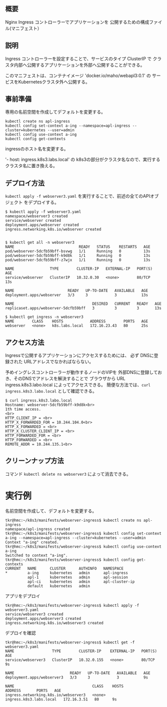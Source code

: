 ## 概要

Nginx Ingress コントローラーでアプリケーションを
公開するための構成ファイル(マニフェスト）


## 説明

Ingress コントローラーを設定することで、サービスのタイプ ClusterIP で
クラスタ内部へ公開するアプリケーションを外部へ公開することができる。

このマニフェストは、コンテナイメージ 'docker.io/maho/webapl3:0.1' の
サービスをKubernetesクラスタ外へ公開する。


## 事前準備

専用の名前空間を作成してデフォルトを変更する。

~~~
kubectl create ns apl-ingress
kubectl config set-context a-ing --namespace=apl-ingress --cluster=kubernetes --user=admin
kubectl config use-context a-ing
kubectl config get-contexts
~~~

ingressのホスト名を変更する。

'- host: ingress.k8s3.labs.local' の k8s3の部分がクラスタ名なので、実行するクラスタ名に置き換える。



## デプロイ方法

`kubectl apply -f webserver3.yaml` を実行することで、前述の全てのAPIオブジェクト
をデプロイする。

~~~
$ kubectl apply -f webserver3.yaml 
namespace/webserver3 created
service/webserver created
deployment.apps/webserver created
ingress.networking.k8s.io/webserver created


$ kubectl get all -n webserver3
NAME                             READY   STATUS    RESTARTS   AGE
pod/webserver-5dcfb59bff-bsvwg   1/1     Running   0          13s
pod/webserver-5dcfb59bff-k9d8k   1/1     Running   0          13s
pod/webserver-5dcfb59bff-z7wjx   1/1     Running   0          13s

NAME                TYPE        CLUSTER-IP   EXTERNAL-IP   PORT(S)   AGE
service/webserver   ClusterIP   10.32.0.30   <none>        80/TCP    13s

NAME                        READY   UP-TO-DATE   AVAILABLE   AGE
deployment.apps/webserver   3/3     3            3           13s

NAME                                   DESIRED   CURRENT   READY   AGE
replicaset.apps/webserver-5dcfb59bff   3         3         3       13s

$ kubectl get ingress -n webserver3
NAME        CLASS    HOSTS            ADDRESS        PORTS   AGE
webserver   <none>   k8s.labs.local   172.16.23.43   80      25s
~~~


## アクセス方法

Ingressで公開するアプリケーションにアクセスするためには、
必ず DNSに登録された URLアドレスでなかればならない。

予めイングレスコントローラーが動作するノードのVIPを
外部DNSに登録しておき、そのDNSでアドレスを解決することで
ブラウザから URL ingress.k8s3.labo.local によってアクセスできる。
簡便な方法では、`curl ingress.k8s3.labo.local` として確認できる。

~~~
$ curl ingress.k8s3.labo.local
Hostname: webserver-5dcfb59bff-k9d8k<br>
1th time access.
<br>
HTTP_CLIENT_IP = <br>
HTTP_X_FORWARDED_FOR = 10.244.104.0<br>
HTTP_X_FORWARDED = <br>
HTTP_X_CLUSTER_CLIENT_IP = <br>
HTTP_FORWARDED_FOR = <br>
HTTP_FORWARDED = <br>
REMOTE_ADDR = 10.244.135.1<br>
~~~


## クリーンナップ方法

コマンド `kubectl delete ns webserver3` によって消去できる。




# 実行例

名前空間を作成して、デフォルトを変更する。

~~~
tkr@hmc:~/k8s3/manifests/webserver-ingress$ kubectl create ns apl-ingress
namespace/apl-ingress created
tkr@hmc:~/k8s3/manifests/webserver-ingress$ kubectl config set-context a-ing --namespace=apl-ingress --cluster=kubernetes --user=admin
Context "a-ing" created.
tkr@hmc:~/k8s3/manifests/webserver-ingress$ kubectl config use-context a-ing
Switched to context "a-ing".
tkr@hmc:~/k8s3/manifests/webserver-ingress$ kubectl config get-contexts
CURRENT   NAME      CLUSTER      AUTHINFO   NAMESPACE
*         a-ing     kubernetes   admin      apl-ingress
          apl-1     kubernetes   admin      apl-session
          apl-ci    kubernetes   admin      apl-cluster-ip
          default   kubernetes   admin
~~~

アプリをデプロイ

~~~
tkr@hmc:~/k8s3/manifests/webserver-ingress$ kubectl apply -f webserver3.yaml 
service/webserver3 created
deployment.apps/webserver3 created
ingress.networking.k8s.io/webserver3 created
~~~

デプロイを確認

~~~
tkr@hmc:~/k8s3/manifests/webserver-ingress$ kubectl get -f webserver3.yaml 
NAME                 TYPE        CLUSTER-IP    EXTERNAL-IP   PORT(S)   AGE
service/webserver3   ClusterIP   10.32.0.155   <none>        80/TCP    9s

NAME                         READY   UP-TO-DATE   AVAILABLE   AGE
deployment.apps/webserver3   3/3     3            3           9s

NAME                                   CLASS    HOSTS                     ADDRESS       PORTS   AGE
ingress.networking.k8s.io/webserver3   <none>   ingress.k8s3.labs.local   172.16.3.51   80      9s
~~~


